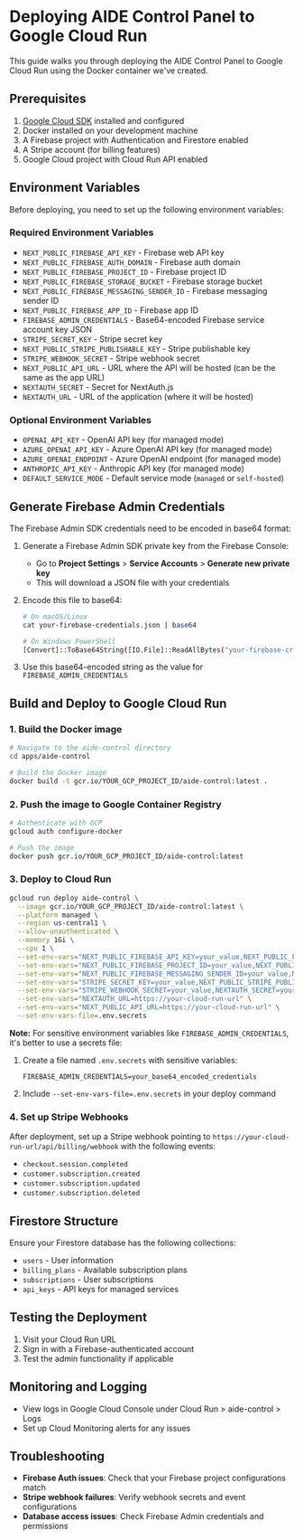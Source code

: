 # Deploying AIDE Control Panel to Google Cloud Run

This guide walks you through deploying the AIDE Control Panel to Google Cloud Run using the Docker container we've created.

## Prerequisites

1. [Google Cloud SDK](https://cloud.google.com/sdk/docs/install) installed and configured
2. Docker installed on your development machine
3. A Firebase project with Authentication and Firestore enabled
4. A Stripe account (for billing features)
5. Google Cloud project with Cloud Run API enabled

## Environment Variables

Before deploying, you need to set up the following environment variables:

### Required Environment Variables

- `NEXT_PUBLIC_FIREBASE_API_KEY` - Firebase web API key
- `NEXT_PUBLIC_FIREBASE_AUTH_DOMAIN` - Firebase auth domain
- `NEXT_PUBLIC_FIREBASE_PROJECT_ID` - Firebase project ID
- `NEXT_PUBLIC_FIREBASE_STORAGE_BUCKET` - Firebase storage bucket
- `NEXT_PUBLIC_FIREBASE_MESSAGING_SENDER_ID` - Firebase messaging sender ID
- `NEXT_PUBLIC_FIREBASE_APP_ID` - Firebase app ID
- `FIREBASE_ADMIN_CREDENTIALS` - Base64-encoded Firebase service account key JSON
- `STRIPE_SECRET_KEY` - Stripe secret key
- `NEXT_PUBLIC_STRIPE_PUBLISHABLE_KEY` - Stripe publishable key
- `STRIPE_WEBHOOK_SECRET` - Stripe webhook secret
- `NEXT_PUBLIC_API_URL` - URL where the API will be hosted (can be the same as the app URL)
- `NEXTAUTH_SECRET` - Secret for NextAuth.js
- `NEXTAUTH_URL` - URL of the application (where it will be hosted)

### Optional Environment Variables

- `OPENAI_API_KEY` - OpenAI API key (for managed mode)
- `AZURE_OPENAI_API_KEY` - Azure OpenAI API key (for managed mode)
- `AZURE_OPENAI_ENDPOINT` - Azure OpenAI endpoint (for managed mode)
- `ANTHROPIC_API_KEY` - Anthropic API key (for managed mode)
- `DEFAULT_SERVICE_MODE` - Default service mode (`managed` or `self-hosted`)

## Generate Firebase Admin Credentials

The Firebase Admin SDK credentials need to be encoded in base64 format:

1. Generate a Firebase Admin SDK private key from the Firebase Console:
   - Go to **Project Settings** > **Service Accounts** > **Generate new private key**
   - This will download a JSON file with your credentials

2. Encode this file to base64:

   ```bash
   # On macOS/Linux
   cat your-firebase-credentials.json | base64

   # On Windows PowerShell
   [Convert]::ToBase64String([IO.File]::ReadAllBytes("your-firebase-credentials.json"))
   ```

3. Use this base64-encoded string as the value for `FIREBASE_ADMIN_CREDENTIALS`

## Build and Deploy to Google Cloud Run

### 1. Build the Docker image

```bash
# Navigate to the aide-control directory
cd apps/aide-control

# Build the Docker image
docker build -t gcr.io/YOUR_GCP_PROJECT_ID/aide-control:latest .
```

### 2. Push the image to Google Container Registry

```bash
# Authenticate with GCP
gcloud auth configure-docker

# Push the image
docker push gcr.io/YOUR_GCP_PROJECT_ID/aide-control:latest
```

### 3. Deploy to Cloud Run

```bash
gcloud run deploy aide-control \
  --image gcr.io/YOUR_GCP_PROJECT_ID/aide-control:latest \
  --platform managed \
  --region us-central1 \
  --allow-unauthenticated \
  --memory 1Gi \
  --cpu 1 \
  --set-env-vars="NEXT_PUBLIC_FIREBASE_API_KEY=your_value,NEXT_PUBLIC_FIREBASE_AUTH_DOMAIN=your_value" \
  --set-env-vars="NEXT_PUBLIC_FIREBASE_PROJECT_ID=your_value,NEXT_PUBLIC_FIREBASE_STORAGE_BUCKET=your_value" \
  --set-env-vars="NEXT_PUBLIC_FIREBASE_MESSAGING_SENDER_ID=your_value,NEXT_PUBLIC_FIREBASE_APP_ID=your_value" \
  --set-env-vars="STRIPE_SECRET_KEY=your_value,NEXT_PUBLIC_STRIPE_PUBLISHABLE_KEY=your_value" \
  --set-env-vars="STRIPE_WEBHOOK_SECRET=your_value,NEXTAUTH_SECRET=your_value" \
  --set-env-vars="NEXTAUTH_URL=https://your-cloud-run-url" \
  --set-env-vars="NEXT_PUBLIC_API_URL=https://your-cloud-run-url" \
  --set-env-vars-file=.env.secrets
```

**Note:** For sensitive environment variables like `FIREBASE_ADMIN_CREDENTIALS`, it's better to use a secrets file:

1. Create a file named `.env.secrets` with sensitive variables:

   ```
   FIREBASE_ADMIN_CREDENTIALS=your_base64_encoded_credentials
   ```

2. Include `--set-env-vars-file=.env.secrets` in your deploy command

### 4. Set up Stripe Webhooks

After deployment, set up a Stripe webhook pointing to `https://your-cloud-run-url/api/billing/webhook` with the following events:

- `checkout.session.completed`
- `customer.subscription.created`
- `customer.subscription.updated`
- `customer.subscription.deleted`

## Firestore Structure

Ensure your Firestore database has the following collections:

- `users` - User information
- `billing_plans` - Available subscription plans
- `subscriptions` - User subscriptions
- `api_keys` - API keys for managed services

## Testing the Deployment

1. Visit your Cloud Run URL
2. Sign in with a Firebase-authenticated account
3. Test the admin functionality if applicable

## Monitoring and Logging

- View logs in Google Cloud Console under Cloud Run > aide-control > Logs
- Set up Cloud Monitoring alerts for any issues

## Troubleshooting

- **Firebase Auth issues**: Check that your Firebase project configurations match
- **Stripe webhook failures**: Verify webhook secrets and event configurations
- **Database access issues**: Check Firebase Admin credentials and permissions

